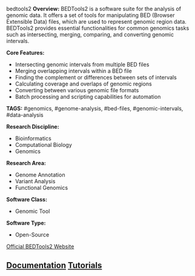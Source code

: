bedtools2
**Overview:**
BEDTools2 is a software suite for the analysis of genomic data. It offers a set of tools for manipulating BED (Browser Extensible Data) files, which are used to represent genomic region data. BEDTools2 provides essential functionalities for common genomics tasks such as intersecting, merging, comparing, and converting genomic intervals.

**Core Features:**
- Intersecting genomic intervals from multiple BED files
- Merging overlapping intervals within a BED file
- Finding the complement or differences between sets of intervals
- Calculating coverage and overlaps of genomic regions
- Converting between various genomic file formats
- Batch processing and scripting capabilities for automation

**TAGS:**
#genomics, #genome-analysis, #bed-files, #genomic-intervals, #data-analysis

**Research Discipline:**
- Bioinformatics
- Computational Biology
- Genomics

**Research Area:**
- Genome Annotation
- Variant Analysis
- Functional Genomics

**Software Class:**
- Genomic Tool

**Software Type:**
- Open-Source

[Official BEDTools2 Website](https://bedtools.readthedocs.io/en/latest/)

[Documentation](https://bedtools.readthedocs.io/en/latest/)
[Tutorials](https://bedtools.readthedocs.io/en/latest/)
--------------------------------------
